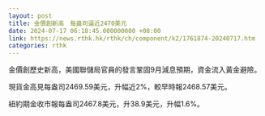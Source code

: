 ```yaml
---
layout: post
title: 金價創新高　每盎司逼近2470美元
date: 2024-07-17 06:18:45.000000000 +08:00
link: https://news.rthk.hk/rthk/ch/component/k2/1761874-20240717.htm
categories: rthk
---
```


金價創歷史新高，美國聯儲局官員的發言鞏固9月減息預期，資金流入黃金避險。

現貨金高見每盎司2469.59美元，升幅近2%，較早時報2468.57美元。

紐約期金收市報每盎司2467.8美元，升38.9美元，升幅1.6%。
